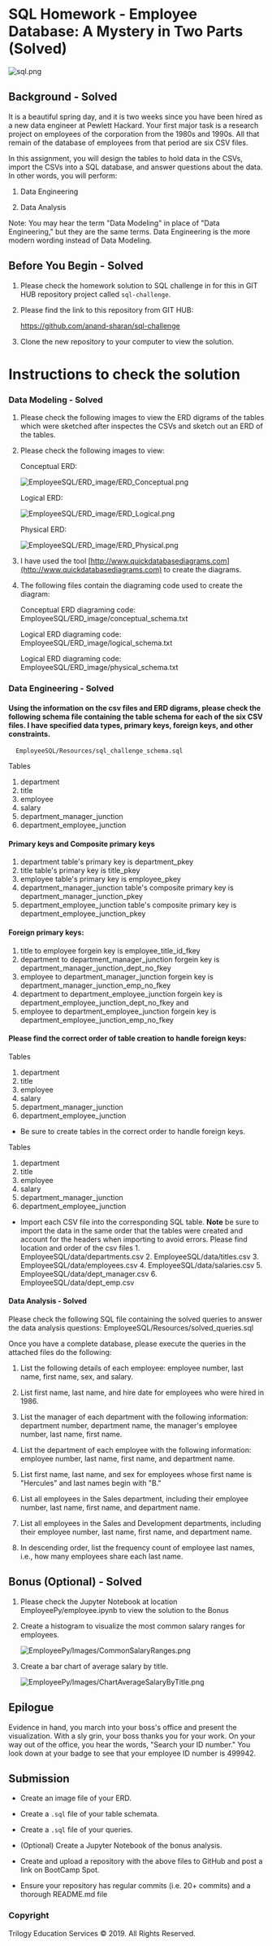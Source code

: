 # SQL Homework - Employee Database: A Mystery in Two Parts (Solved)

![sql.png](sql.png)

## Background - Solved

It is a beautiful spring day, and it is two weeks since you have been hired as a new data engineer at Pewlett Hackard. Your first major task is a research project on employees of the corporation from the 1980s and 1990s. All that remain of the database of employees from that period are six CSV files.

In this assignment, you will design the tables to hold data in the CSVs, import the CSVs into a SQL database, and answer questions about the data. In other words, you will perform:

1. Data Engineering

3. Data Analysis

Note: You may hear the term "Data Modeling" in place of "Data Engineering," but they are the same terms. Data Engineering is the more modern wording instead of Data Modeling.

## Before You Begin - Solved

1. Please check the homework solution to SQL challenge in for this in GIT HUB repository project called `sql-challenge`.

2. Please find the link to this repository from GIT HUB:

    https://github.com/anand-sharan/sql-challenge

3. Clone the new repository to your computer to view the solution.

# Instructions to check the solution

### Data Modeling - Solved

1. Please check the following images to view the ERD digrams of the tables which were sketched after inspectes the CSVs and sketch out an ERD of the tables.

2. Please check the following images to view:

    Conceptual ERD:

    ![EmployeeSQL/ERD_image/ERD_Conceptual.png](ERD_Conceptual.png)

    Logical ERD:

    ![EmployeeSQL/ERD_image/ERD_Logical.png](ERD_Logical.png)

    Physical ERD:

    ![EmployeeSQL/ERD_image/ERD_Physical.png](ERD_Physical.png)

3. I have used the tool [http://www.quickdatabasediagrams.com](http://www.quickdatabasediagrams.com) to create the diagrams.

4. The following files contain the diagraming code used to create the diagram:

    Conceptual ERD diagraming code:
      EmployeeSQL/ERD_image/conceptual_schema.txt

    Logical ERD diagraming code:
      EmployeeSQL/ERD_image/logical_schema.txt

    Logical ERD diagraming code:
      EmployeeSQL/ERD_image/physical_schema.txt

### Data Engineering - Solved

#### Using the information on the csv files and ERD digrams, please check the following schema file containing the table schema for each of the six CSV files. I have specified data types, primary keys, foreign keys, and other constraints.
      EmployeeSQL/Resources/sql_challenge_schema.sql

Tables
  1. department
  2. title
  3. employee
  4. salary
  5. department_manager_junction
  6. department_employee_junction


#### Primary keys and Composite primary keys
1. department table's primary key is department_pkey
2. title table's primary key is title_pkey
3. employee table's primary key is employee_pkey
4. department_manager_junction table's composite primary key is department_manager_junction_pkey
5. department_employee_junction table's composite primary key is department_employee_junction_pkey

#### Foreign primary keys:
1. title to employee forgein key is employee_title_id_fkey
2. department to department_manager_junction forgein key is department_manager_junction_dept_no_fkey
3. employee to department_manager_junction forgein key is department_manager_junction_emp_no_fkey
4. department to department_employee_junction forgein key is department_employee_junction_dept_no_fkey and 
5. employee to department_employee_junction forgein key is department_employee_junction_emp_no_fkey

#### Please find the correct order of table creation to handle foreign keys:
Tables
  1. department
  2. title
  3. employee
  4. salary
  5. department_manager_junction
  6. department_employee_junction

* Be sure to create tables in the correct order to handle foreign keys.

Tables
  1. department
  2. title
  3. employee
  4. salary
  5. department_manager_junction
  6. department_employee_junction

* Import each CSV file into the corresponding SQL table. **Note** be sure to import the data in the same order that the tables were created and account for the headers when importing to avoid errors. Please find location and order of the csv files
      1. EmployeeSQL/data/departments.csv
      2. EmployeeSQL/data/titles.csv
      3. EmployeeSQL/data/employees.csv
      4. EmployeeSQL/data/salaries.csv
      5. EmployeeSQL/data/dept_manager.csv
      6. EmployeeSQL/data/dept_emp.csv


#### Data Analysis - Solved

Please check the following SQL file containing the solved queries to answer the data analysis questions:
      EmployeeSQL/Resources/solved_queries.sql

Once you have a complete database, please execute the queries in the attached files do the following:

1. List the following details of each employee: employee number, last name, first name, sex, and salary.

2. List first name, last name, and hire date for employees who were hired in 1986.

3. List the manager of each department with the following information: department number, department name, the manager's employee number, last name, first name.

4. List the department of each employee with the following information: employee number, last name, first name, and department name.

5. List first name, last name, and sex for employees whose first name is "Hercules" and last names begin with "B."

6. List all employees in the Sales department, including their employee number, last name, first name, and department name.

7. List all employees in the Sales and Development departments, including their employee number, last name, first name, and department name.

8. In descending order, list the frequency count of employee last names, i.e., how many employees share each last name.

## Bonus (Optional) - Solved

1. Please check the Jupyter Notebook at location EmployeePy/employee.ipynb to view the solution to the Bonus

2. Create a histogram to visualize the most common salary ranges for employees.

      ![EmployeePy/Images/CommonSalaryRanges.png](CommonSalaryRanges.png)

3. Create a bar chart of average salary by title.

      ![EmployeePy/Images/ChartAverageSalaryByTitle.png](ChartAverageSalaryByTitle.png)

## Epilogue

Evidence in hand, you march into your boss's office and present the visualization. With a sly grin, your boss thanks you for your work. On your way out of the office, you hear the words, "Search your ID number." You look down at your badge to see that your employee ID number is 499942.

## Submission

* Create an image file of your ERD.

* Create a `.sql` file of your table schemata.

* Create a `.sql` file of your queries.

* (Optional) Create a Jupyter Notebook of the bonus analysis.

* Create and upload a repository with the above files to GitHub and post a link on BootCamp Spot.

* Ensure your repository has regular commits (i.e. 20+ commits) and a thorough README.md file

### Copyright

Trilogy Education Services © 2019. All Rights Reserved.
